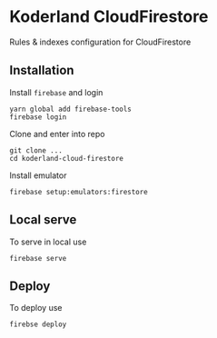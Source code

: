 # Koderland CloudFirestore

Rules & indexes configuration for CloudFirestore

## Installation

  Install `firebase` and login

    yarn global add firebase-tools
    firebase login

  Clone and enter into repo

    git clone ...
    cd koderland-cloud-firestore

  Install emulator

    firebase setup:emulators:firestore

## Local serve

  To serve in local use

    firebase serve

## Deploy

  To deploy use

    firebse deploy
